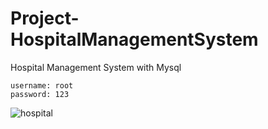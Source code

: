# Project-HospitalManagementSystem
Hospital Management System with Mysql

    username: root
    password: 123

![hospital](https://user-images.githubusercontent.com/99421433/171686340-c2186b1b-afb7-4652-a6f9-a18289a531b4.png)

